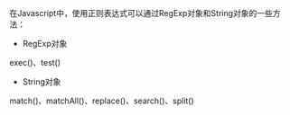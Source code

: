 在Javascript中，使用正则表达式可以通过RegExp对象和String对象的一些方法：

- RegExp对象

exec()、test()

- String对象

match()、matchAll()、replace()、search()、split()
